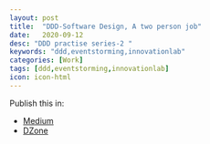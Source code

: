 ```yaml
---
layout: post
title:  "DDD-Software Design, A two person job"
date:   2020-09-12
desc: "DDD practise series-2 "
keywords: "ddd,eventstorming,innovationlab"
categories: [Work]
tags: [ddd,eventstorming,innovationlab]
icon: icon-html
---
```

Publish this in:
  * [Medium](https://medium.com/swlh/ddd-software-design-a-two-person-job-1f84af238e31)
  * [DZone](https://dzone.com/articles/ddd-software-design-a-two-person-job) 
  
